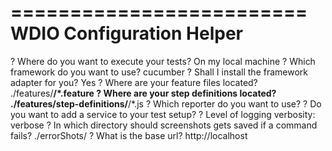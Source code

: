 =========================
WDIO Configuration Helper
=========================

? Where do you want to execute your tests? On my local machine
? Which framework do you want to use? cucumber
? Shall I install the framework adapter for you? Yes
? Where are your feature files located? ./features/**/*.feature
? Where are your step definitions located? ./features/step-definitions/**/*.js
? Which reporter do you want to use? 
? Do you want to add a service to your test setup? 
? Level of logging verbosity: verbose
? In which directory should screenshots gets saved if a command fails? ./errorShots/
? What is the base url? http://localhost


